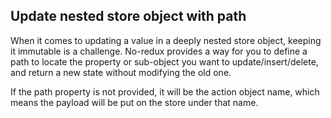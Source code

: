## Update nested store object with path

When it comes to updating a value in a deeply nested store object, keeping it immutable is a challenge. No-redux provides a way for you to define a path to locate the property or sub-object you want to update/insert/delete, and return a new state without modifying the old one.

If the path property is not provided, it will be the action object name, which means the payload will be put on the store under that name.
